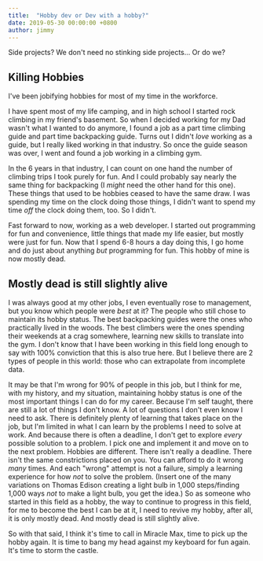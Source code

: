 ```yaml
---
title:  "Hobby dev or Dev with a hobby?"
date: 2019-05-30 00:00:00 +0800
author: jimmy
---
```


Side projects? We don't need no stinking side projects... Or do we?

<!--more-->

## Killing Hobbies
I've been jobifying hobbies for most of my time in the workforce. 

I have spent most of my life camping, and in high school I started rock climbing in my friend's basement. So when I decided
working for my Dad wasn't what I wanted to do anymore, I found a job as a part time climbing guide and part time
backpacking guide. Turns out I didn't _love_ working as a guide, but I really liked working in that industry.
So once the guide season was over, I went and found a job working in a climbing gym.

In the 6 years in that industry, I can count on one hand the number of climbing trips I took purely for fun. And I could
probably say nearly the same thing for backpacking (I _might_ need the other hand for this one). These things that used
to be hobbies ceased to have the same draw. I was spending my time on the clock doing those things, I didn't want to
spend my time _off_ the clock doing them, too. So I didn't.

Fast forward to now, working as a web developer. I started out programming for fun and convenience, little things that
made my life easier, but mostly were just for fun. Now that I spend 6-8 hours a day doing this, I go home and do just
about anything _but_ programming for fun. This hobby of mine is now mostly dead.


## Mostly dead is still slightly alive
I was always good at my other jobs, I even eventually rose to management, but you know which people were _best_ at it?
The people who still chose to maintain its hobby status. The best backpacking guides were the ones who practically
lived in the woods. The best climbers were the ones spending their weekends at a crag somewhere, learning new skills
to translate into the gym. I don't know that I have been working in this field long enough to say with 100% conviction
that this is also true here. But I believe there are 2 types of people in this world: those who can extrapolate from
incomplete data.

It may be that I'm wrong for 90% of people in this job, but I think for me, with my history, and my situation, maintaining
hobby status is one of the most important things I can do for my career. Because I'm self taught, there are still a lot
of things I don't know. A lot of questions I don't even know I need to ask. There is definitely plenty of learning that
takes place on the job, but I'm limited in what I can learn by the problems I need to solve at work. And because there
is often a deadline, I don't get to explore _every_ possible solution to a problem. I pick one and implement it and move
on to the next problem. Hobbies are different. There isn't really a deadline. There isn't the same constrictions placed
on you. You can afford to do it wrong _many_ times. And each "wrong" attempt is not a failure, simply a learning experience
for how _not_ to solve the problem. (Insert one of the many variations on Thomas Edison creating a light bulb in 1,000
steps/finding 1,000 ways _not_ to make a light bulb, you get the idea.) So as someone who started in this field as a hobby,
the way to continue to progress in this field, for me to become the best I can be at it, I need to revive my hobby, after
all, it is only mostly dead. And mostly dead is still slightly alive.

So with that said, I think it's time to call in Miracle Max, time to pick up the hobby again. It is time to bang my head
against my keyboard for fun again. It's time to storm the castle.
